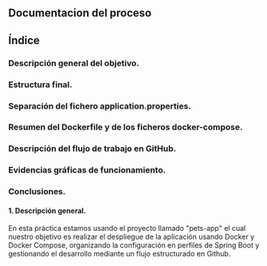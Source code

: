 ## Documentacion del proceso

## Índice
### Descripción general del objetivo.
### Estructura final.
### Separación del fichero application.properties.
### Resumen del Dockerfile y de los ficheros docker-compose.
### Descripción del flujo de trabajo en GitHub.
### Evidencias gráficas de funcionamiento.
### Conclusiones.

#### 1. Descripción general.

En esta práctica estamos usando el proyecto llamado "pets-app" el cual nuestro objetivo es realizar el despliegue de la aplicación usando Docker y Docker Compose, organizando la configuración en perfiles de Spring Boot y gestionando el desarrollo mediante un flujo estructurado en Github.